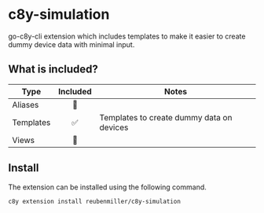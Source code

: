# c8y-simulation

go-c8y-cli extension which includes templates to make it easier to create dummy device data with minimal input.

## What is included?

|Type|Included|Notes|
|----|:-:|-----|
|Aliases|🔲||
|Templates|✅|Templates to create dummy data on devices|
|Views|🔲||

## Install

The extension can be installed using the following command.

```sh
c8y extension install reubenmiller/c8y-simulation
```
